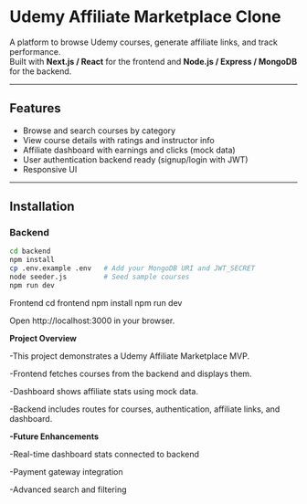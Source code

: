 # Udemy Affiliate Marketplace Clone

A platform to browse Udemy courses, generate affiliate links, and track performance.  
Built with **Next.js / React** for the frontend and **Node.js / Express / MongoDB** for the backend.

---

## Features

- Browse and search courses by category
- View course details with ratings and instructor info
- Affiliate dashboard with earnings and clicks (mock data)
- User authentication backend ready (signup/login with JWT)
- Responsive UI

---

## Installation

### Backend

```bash
cd backend
npm install
cp .env.example .env   # Add your MongoDB URI and JWT_SECRET
node seeder.js         # Seed sample courses
npm run dev
```

Frontend
cd frontend
npm install
npm run dev

Open http://localhost:3000 in your browser.

**Project Overview**

-This project demonstrates a Udemy Affiliate Marketplace MVP.

-Frontend fetches courses from the backend and displays them.

-Dashboard shows affiliate stats using mock data.

-Backend includes routes for courses, authentication, affiliate links, and dashboard.

**-Future Enhancements**

-Real-time dashboard stats connected to backend

-Payment gateway integration

-Advanced search and filtering

